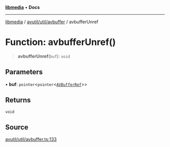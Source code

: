 [**libmedia**](../../../../README.md) • **Docs**

***

[libmedia](../../../../README.md) / [avutil/util/avbuffer](../README.md) / avbufferUnref

# Function: avbufferUnref()

> **avbufferUnref**(`buf`): `void`

## Parameters

• **buf**: `pointer`\<`pointer`\<[`AVBufferRef`](../../../struct/avbuffer/classes/AVBufferRef.md)\>\>

## Returns

`void`

## Source

[avutil/util/avbuffer.ts:133](https://github.com/zhaohappy/libmedia/blob/b4bb608d2b1c00d036d73fc8d222b1a97be53694/src/avutil/util/avbuffer.ts#L133)
